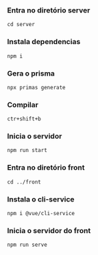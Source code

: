 ### Entra no diretório server
```
cd server
```
### Instala dependencias
```
npm i
```
### Gera o prisma
```
npx primas generate
```
### Compilar
```
ctr+shift+b
```
### Inicia o servidor
```
npm run start
```

### Entra no diretório front
```
cd ../front
```

### Instala o cli-service
```
npm i @vue/cli-service

```
### Inicia o servidor do front

```
npm run serve
``` 
